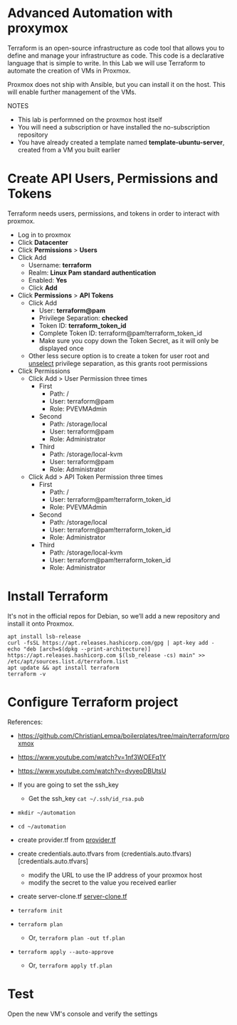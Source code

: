 # Advanced Automation with proxymox
Terraform is an open-source infrastructure as code tool that allows you to define and manage your infrastructure as code. This code is a declarative language that is simple to write. In this Lab we will use Terraform to automate the creation of VMs in Proxmox.

Proxmox does not ship with Ansible, but you can install it on the host. This will enable further management of the VMs.

NOTES
- This lab is performned on the proxmox host itself
- You will need a subscription or have installed the no-subscription repository
- You have already created a template named **template-ubuntu-server**, created from a VM you built earlier

# Create API Users, Permissions and Tokens
Terraform needs users, permissions, and tokens in order to interact with proxmox.
- Log in to proxmox
- Click **Datacenter**
- Click **Permissions** > **Users**
- Click Add
  - Username: **terraform**
  - Realm: **Linux Pam standard authentication**
  - Enabled: **Yes**
  - Click **Add** 
- Click **Permissions** > **API Tokens**
  - Click Add
    - User: **terraform@pam**
    - Privilege Separation: **checked**
    - Token ID: **terraform_token_id**
    - Complete Token ID: terraform@pam!terraform_token_id 
    - Make sure you copy down the Token Secret, as it will only be displayed once
  - Other less secure option is to create a token for user root and <ins>unselect</ins> privilege separation, as this grants root permissions
- Click Permissions
  - Click Add > User Permission three times
    - First
      - Path: /
      - User: terraform@pam
      - Role: PVEVMAdmin
    - Second
      - Path: /storage/local
      - User: terraform@pam
      - Role: Administrator
    - Third
      - Path: /storage/local-kvm
      - User: terraform@pam
      - Role: Administrator
  - Click Add > API Token Permission three times
    - First
      - Path: /
      - User: terraform@pam!terraform_token_id
      - Role: PVEVMAdmin
    - Second
      - Path: /storage/local
      - User: terraform@pam!terraform_token_id
      - Role: Administrator
    - Third
      - Path: /storage/local-kvm
      - User: terraform@pam!terraform_token_id
      - Role: Administrator

# Install Terraform
It's not in the official repos for Debian, so we’ll add a new repository and install it onto Proxmox.

~~~
apt install lsb-release
curl -fsSL https://apt.releases.hashicorp.com/gpg | apt-key add -
echo "deb [arch=$(dpkg --print-architecture)] https://apt.releases.hashicorp.com $(lsb_release -cs) main" >> /etc/apt/sources.list.d/terraform.list
apt update && apt install terraform
terraform -v
~~~

# Configure Terraform project
References:
- https://github.com/ChristianLempa/boilerplates/tree/main/terraform/proxmox
- https://www.youtube.com/watch?v=1nf3WOEFq1Y
- https://www.youtube.com/watch?v=dvyeoDBUtsU

- If you are going to set the ssh_key
  - Get the ssh_key `cat ~/.ssh/id_rsa.pub`
- `mkdir ~/automation`
- `cd ~/automation`
- create provider.tf from [provider.tf](provider.tf)
- create credentials.auto.tfvars from (credentials.auto.tfvars)[credentials.auto.tfvars]
  - modify the URL to use the IP address of your proxmox host
  - modify the secret to the value you received earlier
- create server-clone.tf [server-clone.tf](server-clone.tf)
- `terraform init`
- `terraform plan`
  - Or, `terraform plan -out tf.plan`
- `terraform apply --auto-approve`
  - Or, `terraform apply tf.plan`

# Test
Open the new VM's console and verify the settings
